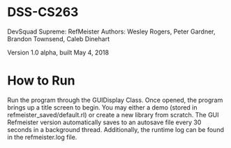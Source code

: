 # DSS-CS263

DevSquad Supreme: RefMeister
Authors: Wesley Rogers, Peter Gardner, Brandon Townsend, Caleb Dinehart

Version 1.0 alpha, built May 4, 2018

# How to Run

Run the program through the GUIDisplay Class.
Once opened, the program brings up a title screen to begin. You may either
a demo (stored in refmeister_saved/default.rl) or create a new library from scratch.
The GUI Refmeister version automatically saves to an autosave file every 30 seconds in a background thread.
Additionally, the runtime log can be found in the refmeister.log file.